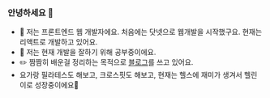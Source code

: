 ### 안녕하세요 👋

- 💬 저는 프론트엔드 웹 개발자에요. 처음에는 닷넷으로 웹개발을 시작했구요. 현재는 리액트로 개발하고 있어요.   
- 🌱 저는 현재 개발을 잘하기 위해 공부중이에요.
- ✏️ 짬짬히 배운걸 정리하는 목적으로 <a href="https://jelee603.github.io/" target="_blank">블로그</a>를 쓰고 있어요. 
- 요가랑 필라테스도 해보고, 크로스핏도 해보고, 현재는 헬스에 재미가 생겨서 헬린이로 성장중이에요💪




 
<!--
**jelee603/jelee603** is a ✨ _special_ ✨ repository because its `README.md` (this file) appears on your GitHub profile.

![Top Langs](https://github-readme-stats.vercel.app/api/top-langs/?username=jelee603&layout=compact&theme=tokyonight)
![Anurag's GitHub stats](https://github-readme-stats.vercel.app/api?username=jelee603&show_icons=true&theme=radical)

Here are some ideas to get you started:

- 🔭  I’m currently working on ...
- 👯 I’m looking to collaborate on ...
- 📫
- 🤔
- ⚡ Fun fact: ...
-->
